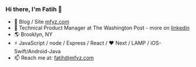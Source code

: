 ### Hi there, I'm Fatih 👋

- 📱 Blog / Site [mfyz.com](https://mfyz.com)
- 💼 Technical Product Manager at The Washington Post - more on [linkedin](https://www.linkedin.com/in/fatih)
- 🌎 Brooklyn, NY
- ⚡ JavaScript / node / Express / React / ❤️ Next / LAMP / iOS-Swift/Android-Java
- 📫 Reach me at: [fatih@mfyz.com](mailto:fatih@mfyz.com)
